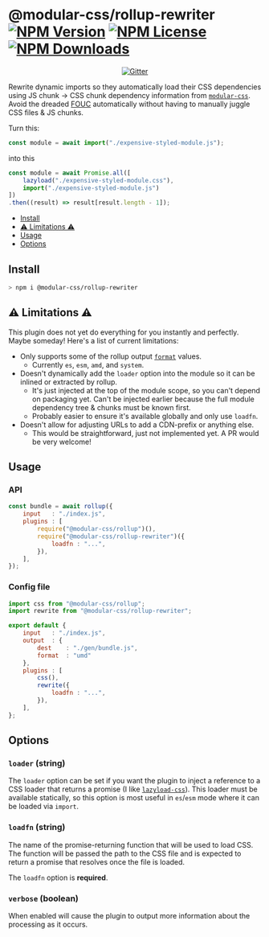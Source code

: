 # @modular-css/rollup-rewriter  [![NPM Version](https://img.shields.io/npm/v/@modular-css/rollup-rewriter.svg)](https://www.npmjs.com/package/@modular-css/rollup-rewriter) [![NPM License](https://img.shields.io/npm/l/@modular-css/rollup-rewriter.svg)](https://www.npmjs.com/package/@modular-css/rollup-rewriter) [![NPM Downloads](https://img.shields.io/npm/dm/@modular-css/rollup-rewriter.svg)](https://www.npmjs.com/package/@modular-css/rollup-rewriter)

<p align="center">
    <a href="https://gitter.im/modular-css/modular-css"><img src="https://img.shields.io/gitter/room/modular-css/modular-css.svg" alt="Gitter" /></a>
</p>

Rewrite dynamic imports so they automatically load their CSS dependencies using JS chunk -> CSS chunk dependency information from [`modular-css`](https://github.com/tivac/modular-css). Avoid the dreaded [FOUC](https://en.wikipedia.org/wiki/Flash_of_unstyled_content) automatically without having to manually juggle CSS files & JS chunks.

Turn this:

```js
const module = await import("./expensive-styled-module.js");
```

into this

```js
const module = await Promise.all([
    lazyload("./expensive-styled-module.css"),
    import("./expensive-styled-module.js")
])
.then((result) => result[result.length - 1]);
```

- [Install](#install)
- [⚠ Limitations ⚠](#-limitations-)
- [Usage](#usage)
- [Options](#options)

## Install

```bash
> npm i @modular-css/rollup-rewriter
```

## ⚠ Limitations ⚠

This plugin does not yet do everything for you instantly and perfectly. Maybe someday! Here's a list of current limitations:

- Only supports some of the rollup output [`format`](https://rollupjs.org/guide/en#output-format) values.
    - Currently `es`, `esm`, `amd`, and `system`.
- Doesn't dynamically add the `loader` option into the module so it can be inlined or extracted by rollup.
    - It's just injected at the top of the module scope, so you can't depend on packaging yet. Can't be injected earlier because the full module dependency tree & chunks must be known first.
    - Probably easier to ensure it's available globally and only use `loadfn`.
- Doesn't allow for adjusting URLs to add a CDN-prefix or anything else.
    - This would be straightforward, just not implemented yet. A PR would be very welcome!

## Usage

### API

```js
const bundle = await rollup({
    input   : "./index.js",
    plugins : [
        require("@modular-css/rollup")(),
        require("@modular-css/rollup-rewriter")({
            loadfn : "...",
        }),
    ],
});
```

### Config file

```js
import css from "@modular-css/rollup";
import rewrite from "@modular-css/rollup-rewriter";

export default {
    input   : "./index.js",
    output  : {
        dest    : "./gen/bundle.js",
        format  : "umd"
    },
    plugins : [
        css(),
        rewrite({
            loadfn : "...",
        }),
    ],
};
```

## Options

### `loader` (string)

The `loader` option can be set if you want the plugin to inject a reference to a CSS loader that returns a promise (I like [`lazyload-css`](https://npmjs.com/lazyload-css)). This loader must be available statically, so this option is most useful in `es`/`esm` mode where it can be loaded via `import`.

### `loadfn` (string)

The name of the promise-returning function that will be used to load CSS. The function will be passed the path to the CSS file and is expected to return a promise that resolves once the file is loaded.

The `loadfn` option is **required**.

### `verbose` (boolean)

When enabled will cause the plugin to output more information about the processing as it occurs.
